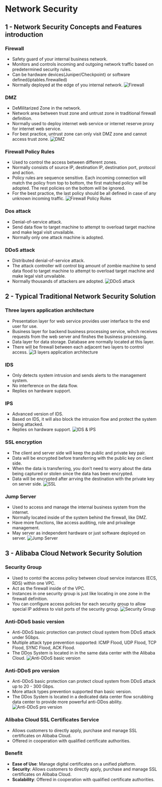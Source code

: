 # Network Security

## 1 - Network Security Concepts and Features introduction

### Firewall
- Safety guard of your internal business network.
- Monitors and controls incoming and outgoing network traffic based on predetermined security rules.
- Can be hardware devices(Juniper/Checkpoint) or software defined(iptables.firewalled)
- Normally deployed at the edge of you internal network.
![Firewall](images/Firewall.png)

### DMZ
- DeMilitarized Zone in the network.
- Network area between trust zone and untrust zone in traditional firewall definition. 
- Normally used to deploy internet web service or internet reserve proxy for internet web service.
- For best practice, untrust zone can only visit DMZ zone and cannot access trust zone.
![DMZ](images/DMZ.png)

### Firewall Policy Rules
- Used to control the access between different zones.
- Normally consists of source IP, destination IP, destination port, protocol and action.
- Policy rules are sequence sensitive. Each incoming connection will match the policy from top to bottom, the first matched policy will be adopted. The rest policies on the bottom will be ignored.
- For the best practice, the last policy should be all defined in case of any unknown incoming traffic.
![Firewall Policy Rules](images/FirewallPolicyRules.png)

### Dos attack
- Denial-of-service attack.
- Send data flow to target machine to attempt to overload target machine and make legal visit unvailable.
- Normally only one attack machine is adopted.

### DDoS attack
- Distributed denial-of-service attack.
- The attack controller will control big amount of zombie machine to send data flood to target machine to attempt to overload target machine and make legal visit unvailable.
- Normally thousands of attackers are adopted.
![DDoS attack](images/DDos.png)

## 2 - Typical Traditional Network Security Solution

### Three layers application architecture
- Presentation layer for web service provides user interface to the end user for use.
- Business layer for backend business processing service, wihch receives requests from the web server and finshes the business processing.
- Data layer for data storage. Database are normally located at this layer.
- There will be firewall between each adjacent two layers to control access.
![3 layers application architecture](images/application_archiecture.png)

### IDS 
- Only detects system intrusion and sends alerts to the management system.
- No interference on the data flow.
- Replies on hardware support.

### IPS
- Advanced version of IDS.
- Based on IDS, it will also block the intrusion flow and protect the system being attacked.
- Replies on hardware support.
![IDS & IPS](images/IDS_IPS.png)

### SSL encryption
- The client and server side will keep the public and private key pair.
- Data will be encrypted before transferring with the public key on client side.
- When the data is transferring, you don't need to worry about the data being captured or stolen since the data has been encrypted.
- Data will be encrypted after arrving the destination with the private key on server side.
![SSL](images/SSL.png)

### Jump Server
- Used to access and manage the internal business system from the internet.
- Normally located inside of the system behind the firewall, like DMZ.
- Have more functions, like access auditing, role and privailege management.
- May server as independent hardware or just software deployed on server.
![Jump Server](images/JumpServer.png)

## 3 - Alibaba Cloud Network Security Solution

### Security Group
- Used to contol the access policy between cloud service instances (ECS, RDS) within one VPC.
- Act as the firewall inside of the VPC.
- Instances in one security group is just like locating in one zone in the firewall definition.
- You can configure access policies for each security group to allow special IP address to visit ports of the security group.
![Security Group](images/SecurityGroup.png)

### Anti-DDoS basic version
- Anti-DDoS basic protection can protect cloud system from DDoS attack under 5Gbps.
- Multiple attack type prevention supported: ICMP Flood, UDP Flood, TCP Flood, SYNC Flood, ACK Flood.
- The DDos System is located in in the same data center with the Alibaba Cloud.
![ Anti-DDoS basic version](images/Anti-DDos-Basic.png)

### Anti-DDoS pro version
- Anti-DDoS basic protection can protect cloud system from DDoS attack up to 20 - 300 Gbps.
- More attack types prevention supported than basic version.
- The DDos System is located in a dedicated data center flow scrubbing data center to provide more powerful anti-DDos ability.
![Anti-DDoS pro version](images/Anti-DDos-Pro.png)

### Alibaba Cloud SSL Certificates Service
- Allows customers to directly apply, purchase and manage SSL certificates on Alibaba Cloud.
- Offered in cooperation with qualified certificate authorities.
### Benefit
- **Ease of Use**: Manage digital certificates on a unified platform.
- **Security**: Allows customers to directly apply, purchase and manage SSL certificates on Alibaba Cloud.
- **Scalability**: Offered in cooperation with qualified certificate authorities.